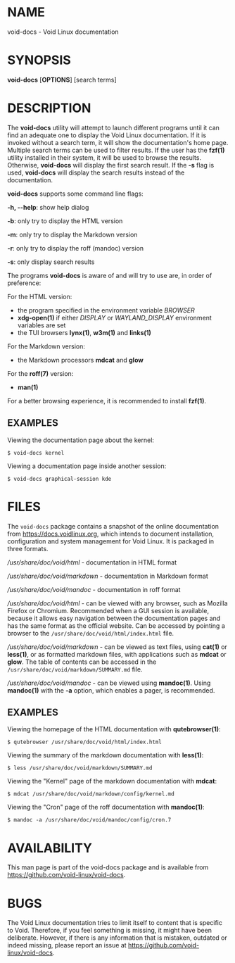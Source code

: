 # NAME

void-docs - Void Linux documentation

# SYNOPSIS

**void-docs** [**OPTIONS**] [search terms]

# DESCRIPTION

The **void-docs** utility will attempt to launch different programs until it can
find an adequate one to display the Void Linux documentation. If it is invoked
without a search term, it will show the documentation's home page. Multiple
search terms can be used to filter results. If the user has the **fzf(1)**
utility installed in their system, it will be used to browse the results.
Otherwise, **void-docs** will display the first search result. If the **-s**
flag is used, **void-docs** will display the search results instead of the
documentation.

**void-docs** supports some command line flags:

**-h, --help**: show help dialog

**-b**: only try to display the HTML version

**-m**: only try to display the Markdown version

**-r**: only try to display the roff (mandoc) version

**-s**: only display search results

The programs **void-docs** is aware of and will try to use are, in order of
preference:

For the HTML version:

- the program specified in the environment variable *BROWSER*
- **xdg-open(1)** if either *DISPLAY* or *WAYLAND_DISPLAY* environment variables
   are set
- the TUI browsers **lynx(1)**, **w3m(1)** and **links(1)**

For the Markdown version:

- the Markdown processors **mdcat** and **glow**

For the **roff(7)** version:

- **man(1)**

For a better browsing experience, it is recommended to install **fzf(1)**.

## EXAMPLES

Viewing the documentation page about the kernel:

```
$ void-docs kernel
```

Viewing a documentation page inside another session:

```
$ void-docs graphical-session kde
```

# FILES

The `void-docs` package contains a snapshot of the online documentation from
https://docs.voidlinux.org, which intends to document installation,
configuration and system management for Void Linux. It is packaged in three
formats.

*/usr/share/doc/void/html* - documentation in HTML format

*/usr/share/doc/void/markdown* - documentation in Markdown format

*/usr/share/doc/void/mandoc* - documentation in roff format

*/usr/share/doc/void/html* - can be viewed with any browser, such as Mozilla
Firefox or Chromium. Recommended when a GUI session is available, because it
allows easy navigation between the documentation pages and has the same format
as the official website. Can be accessed by pointing a browser to the
`/usr/share/doc/void/html/index.html` file.

*/usr/share/doc/void/markdown* - can be viewed as text files, using **cat(1)**
or **less(1)**, or as formatted markdown files, with applications such as
**mdcat** or **glow**. The table of contents can be accessed in the
`/usr/share/doc/void/markdown/SUMMARY.md` file.

*/usr/share/doc/void/mandoc* - can be viewed using **mandoc(1)**. Using
**mandoc(1)** with the **-a** option, which enables a pager, is recommended.

## EXAMPLES

Viewing the homepage of the HTML documentation with **qutebrowser(1)**:

```
$ qutebrowser /usr/share/doc/void/html/index.html
```

Viewing the summary of the markdown documentation with **less(1)**:

```
$ less /usr/share/doc/void/markdown/SUMMARY.md
```

Viewing the "Kernel" page of the markdown documentation with **mdcat**:

```
$ mdcat /usr/share/doc/void/markdown/config/kernel.md
```

Viewing the "Cron" page of the roff documentation with **mandoc(1)**:

```
$ mandoc -a /usr/share/doc/void/mandoc/config/cron.7
```

# AVAILABILITY

This man page is part of the void-docs package and is available from
https://github.com/void-linux/void-docs.

# BUGS

The Void Linux documentation tries to limit itself to content that is specific
to Void. Therefore, if you feel something is missing, it might have been
deliberate. However, if there is any information that is mistaken, outdated or
indeed missing, please report an issue at
https://github.com/void-linux/void-docs.
